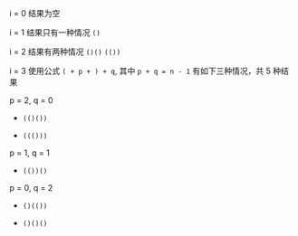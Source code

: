 i = 0 结果为空

i = 1 结果只有一种情况 `()`

i = 2 结果有两种情况 `()()` `(())`

i = 3 使用公式 `( + p + ) + q`, 其中 `p + q = n - 1` 有如下三种情况，共 5 种结果

p = 2, q = 0

-   `(()())`

-   `((()))`

p = 1, q = 1

-   `(())()`

p = 0, q = 2

-   `()(())`

-   `()()()`
